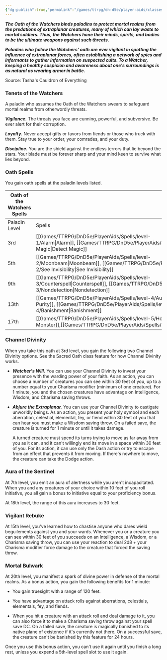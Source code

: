 ```yaml
---
{"dg-publish":true,"permalink":"/games/ttrpg/dn-d5e/player-aids/classes/class-specialisations/paladin-oath-of-watchers/","tags":["sub-class","ttrpg/dnd/5e"],"noteIcon":""}
---
```



**_The Oath of the Watchers binds paladins to protect mortal realms from the predations of extraplanar creatures, many of which can lay waste to mortal soldiers. Thus, the Watchers hone their minds, spirits, and bodies to be the ultimate weapons against such threats._**

**_Paladins who follow the Watchers' oath are ever vigilant in spotting the influence of extraplanar forces, often establishing a network of spies and informants to gather information on suspected cults. To a Watcher, keeping a healthy suspicion and awareness about one's surroundings is as natural as wearing armor in battle._**

Source: Tasha's Cauldron of Everything

### Tenets of the Watchers

A paladin who assumes the Oath of the Watchers swears to safeguard mortal realms from otherwordly threats.

**_Vigilance._** The threats you face are cunning, powerful, and subversive. Be ever alert for their corruption.

**_Loyalty._** Never accept gifts or favors from fiends or those who truck with them. Stay true to your order, your comrades, and your duty.

**_Discipline._** You are the shield against the endless terrors that lie beyond the stars. Your blade must be forever sharp and your mind keen to survive what lies beyond.

### Oath Spells

You gain oath spells at the paladin levels listed.

|Oath of the Watchers Spells|   |
|---|---|
|Paladin Level|Spells|
|3rd|[[Games/TTRPG/DnD5e/PlayerAids/Spells/level-1/Alarm\|Alarm]], [[Games/TTRPG/DnD5e/PlayerAids/Spells/level-1/Detect Magic\|Detect Magic]]|
|5th|[[Games/TTRPG/DnD5e/PlayerAids/Spells/level-2/Moonbeam\|Moonbeam]], [[Games/TTRPG/DnD5e/PlayerAids/Spells/level-2/See Invisibility\|See Invisibility]]|
|9th|[[Games/TTRPG/DnD5e/PlayerAids/Spells/level-3/Counterspell\|Counterspell]], [[Games/TTRPG/DnD5e/PlayerAids/Spells/level-3/Nondetection\|Nondetection]]|
|13th|[[Games/TTRPG/DnD5e/PlayerAids/Spells/level-4/Aura of Purity\|Aura of Purity]], [[Games/TTRPG/DnD5e/PlayerAids/Spells/level-4/Banishment\|Banishment]]|
|17th|[[Games/TTRPG/DnD5e/PlayerAids/Spells/level-5/Hold Monster\|Hold Monster]],[[Games/TTRPG/DnD5e/PlayerAids/Spells/level-5/Scrying\|Scrying]]|

### Channel Divinity

When you take this oath at 3rd level, you gain the following two Channel Divinity options. See the Sacred Oath class feature for how Channel Divinity works.

- **_Watcher's Will._** You can use your Channel Divinity to invest your presence with the warding power of your faith. As an action, you can choose a number of creatures you can see within 30 feet of you, up to a number equal to your Charisma modifier (minimum of one creature). For 1 minute, you and the chosen creatures have advantage on Intelligence, Wisdom, and Charisma saving throws.

- **_Abjure the Extraplanar._** You can use your Channel Divinity to castigate unworldly beings. As an action, you present your holy symbol and each aberration, celestial, elemental, fey, or fiend within 30 feet of you that can hear you must make a Wisdom saving throw. On a failed save, the creature is turned for 1 minute or until it takes damage.  
      
    A turned creature must spend its turns trying to move as far away from you as it can, and it can't willingly end its move in a space within 30 feet of you. For its action, it can use only the Dash action or try to escape from an effect that prevents it from moving. If there's nowhere to move, the creature can take the Dodge action.

### Aura of the Sentinel

At 7th level, you emit an aura of alertness while you aren't incapacitated. When you and any creatures of your choice within 10 feet of you roll initiative, you all gain a bonus to initiative equal to your proficiency bonus.

At 18th level, the range of this aura increases to 30 feet.

### Vigilant Rebuke

At 15th level, you've learned how to chastise anyone who dares wield beguilements against you and your wards. Whenever you or a creature you can see within 30 feet of you succeeds on an Intelligence, a Wisdom, or a Charisma saving throw, you can use your reaction to deal 2d8 + your Charisma modifier force damage to the creature that forced the saving throw.

### Mortal Bulwark

At 20th level, you manifest a spark of divine power in defense of the mortal realms. As a bonus action, you gain the following benefits for 1 minute:

- You gain truesight with a range of 120 feet.

- You have advantage on attack rolls against aberrations, celestials, elementals, fey, and fiends.

- When you hit a creature with an attack roll and deal damage to it, you can also force it to make a Charisma saving throw against your spell save DC. On a failed save, the creature is magically banished to its native plane of existence if it's currently not there. On a successful save, the creature can't be banished by this feature for 24 hours.

Once you use this bonus action, you can't use it again until you finish a long rest, unless you expend a 5th-level spell slot to use it again.
